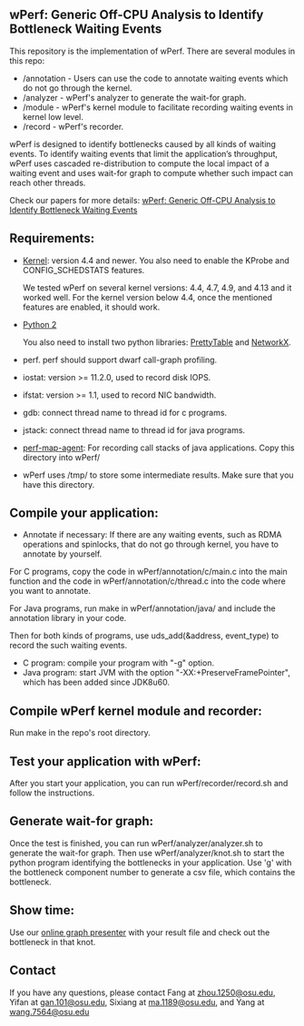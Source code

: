## wPerf: Generic Off-CPU Analysis to Identify Bottleneck Waiting Events

This repository is the implementation of wPerf.
There are several modules in this repo:
- /annotation - Users can use the code to annotate waiting events which do not go through the kernel.
- /analyzer - wPerf's analyzer to generate the wait-for graph.
- /module - wPerf's kernel module to facilitate recording waiting events in kernel low level.
- /record - wPerf's recorder.


wPerf is designed to identify bottlenecks caused by all kinds of waiting events.
To identify waiting events that limit the application’s throughput, wPerf uses cascaded re-distribution to compute
the local impact of a waiting event and uses wait-for graph to compute whether such impact can reach other threads.


Check our papers for more details: [wPerf: Generic Off-CPU Analysis to Identify Bottleneck Waiting Events](https://www.usenix.org/system/files/osdi18-zhou.pdf)

## Requirements:
- [Kernel](http://www.kernel.org/): version 4.4 and newer. You also need to enable the KProbe and CONFIG_SCHEDSTATS features.
  
  We tested wPerf on several kernel versions: 4.4, 4.7, 4.9, and 4.13 and it worked well. For the kernel version below 4.4, once the mentioned features are enabled, it should work.
- [Python 2](http://www.python.org/)

  You also need to install two python libraries: [PrettyTable](https://pypi.org/project/PrettyTable/) and [NetworkX](https://networkx.github.io/).
- perf. perf should support dwarf call-graph profiling.
- iostat: version >= 11.2.0, used to record disk IOPS.
- ifstat: version >= 1.1, used to record NIC bandwidth.
- gdb: connect thread name to thread id for c programs.
- jstack: connect thread name to thread id for java programs.
- [perf-map-agent](https://github.com/jvm-profiling-tools/perf-map-agent): For recording call stacks of java applications. Copy this directory into wPerf/
- wPerf uses /tmp/ to store some intermediate results. Make sure that you have this directory.

## Compile your application:
- Annotate if necessary: If there are any waiting events, such as RDMA operations and spinlocks, that do not go through kernel, you have to annotate by yourself.

For C programs, copy the code in wPerf/annotation/c/main.c into the main function and the code in wPerf/annotation/c/thread.c into the code where you want to annotate.

For Java programs, run make in wPerf/annotation/java/ and include the annotation library in your code.

Then for both kinds of programs, use uds_add(&address, event_type) to record the such waiting events.

- C program: compile your program with "-g" option.
- Java program: start JVM with the option "-XX:+PreserveFramePointer", which has been added since JDK8u60.

## Compile wPerf kernel module and recorder:
Run make in the repo's root directory.

## Test your application with wPerf:
After you start your application, you can run wPerf/recorder/record.sh and follow the instructions.

## Generate wait-for graph:
Once the test is finished, you can run wPerf/analyzer/analyzer.sh to generate the wait-for graph. 
Then use wPerf/analyzer/knot.sh to start the python program identifying the bottlenecks in your application. 
Use 'g' with the bottleneck component number to generate a csv file, which contains the bottleneck.

## Show time:
Use our [online graph presenter](https://osusyslab.github.io/wperf/) with your result file and check out the bottleneck in that knot.

## Contact
If you have any questions, please contact Fang at zhou.1250@osu.edu, Yifan at gan.101@osu.edu, Sixiang at ma.1189@osu.edu, and Yang at wang.7564@osu.edu
